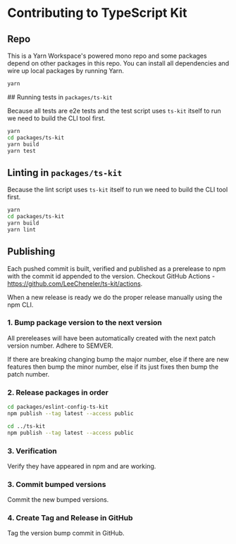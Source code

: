 # Contributing to TypeScript Kit

## Repo

This is a Yarn Workspace's powered mono repo and some packages depend on other packages in this repo. You can install all dependencies and wire up local packages by running Yarn.

```sh
yarn
```

## Running tests in `packages/ts-kit`

Because all tests are e2e tests and the test script uses `ts-kit` itself to run we need to build the CLI tool first.

```sh
yarn
cd packages/ts-kit
yarn build
yarn test
```

## Linting in `packages/ts-kit`

Because the lint script uses `ts-kit` itself to run we need to build the CLI tool first.

```sh
yarn
cd packages/ts-kit
yarn build
yarn lint
```

## Publishing

Each pushed commit is built, verified and published as a prerelease to npm with the commit id appended to the version. Checkout GitHub Actions - https://github.com/LeeCheneler/ts-kit/actions.

When a new release is ready we do the proper release manually using the npm CLI.

### 1. Bump package version to the next version

All prereleases will have been automatically created with the next patch version number. Adhere to SEMVER.

If there are breaking changing bump the major number, else if there are new features then bump the minor number, else if its just fixes then bump the patch number.

### 2. Release packages in order

```sh
cd packages/eslint-config-ts-kit
npm publish --tag latest --access public

cd ../ts-kit
npm publish --tag latest --access public
```

### 3. Verification

Verify they have appeared in npm and are working.

### 3. Commit bumped versions

Commit the new bumped versions.

### 4. Create Tag and Release in GitHub

Tag the version bump commit in GitHub.
